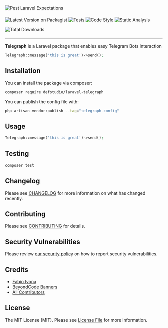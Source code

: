 ![Pest Laravel Expectations](https://banners.beyondco.de/Laravel%20Telegraph.png?theme=light&packageManager=composer+require&packageName=defstudio%2Flaravel-telegraph&pattern=architect&style=style_1&description=Telegram+bots+made+easy&md=1&showWatermark=1&fontSize=100px&images=phone-outgoing)

<a href="https://packagist.org/packages/defstudio/laravel-telegraph" target="_blank">
    <img style="display: inline-block; margin-top: 0.5em; margin-bottom: 0.5em" src="https://img.shields.io/packagist/v/defstudio/laravel-telegraph.svg?style=flat-square" alt="Latest Version on Packagist">
</a>

<a href="https://github.com/def-studio/laravel-telegraph/actions?query=workflow%3Arun-tests+branch%3Amain" target="_blank">
    <img style="display: inline-block; margin-top: 0.5em; margin-bottom: 0.5em" src="https://img.shields.io/github/workflow/status/def-studio/laravel-telegraph/run-tests?label=tests" alt="Tests">
</a>

<a href="https://github.com/def-studio/laravel-telegraph/actions?query=workflow%3Alint+branch%3Amain" target="_blank">
    <img style="display: inline-block; margin-top: 0.5em; margin-bottom: 0.5em" src="https://img.shields.io/github/workflow/status/def-studio/laravel-telegraph/lint?label=tests" alt="Code Style">
</a>

<a href="https://github.com/def-studio/laravel-telegraph/actions?query=workflow%3Aphpstan+branch%3Amain" target="_blank">
    <img style="display: inline-block; margin-top: 0.5em; margin-bottom: 0.5em" src="https://img.shields.io/github/workflow/status/def-studio/laravel-telegraph/phpstan?label=tests" alt="Static Analysis">
</a>

<a href="https://packagist.org/packages/defstudio/laravel-telegraph" target="_blank">
    <img style="display: inline-block; margin-top: 0.5em; margin-bottom: 0.5em" src="https://img.shields.io/packagist/dt/defstudio/laravel-telegraph.svg?style=flat-square" alt="Total Downloads">
</a>

---


**Telegraph** is a Laravel package that enables easy Telegram Bots interaction

```php
Telegraph::message('this is great')->send();
```

## Installation

You can install the package via composer:

```bash
composer require defstudio/laravel-telegraph
```

You can publish the config file with:
```bash
php artisan vendor:publish --tag="telegraph-config"
```

## Usage

```php
Telegraph::message('this is great')->send();
```

## Testing

```bash
composer test
```

## Changelog

Please see [CHANGELOG](CHANGELOG.md) for more information on what has changed recently.

## Contributing

Please see [CONTRIBUTING](.github/CONTRIBUTING.md) for details.

## Security Vulnerabilities

Please review [our security policy](../../security/policy) on how to report security vulnerabilities.

## Credits

- [Fabio Ivona](https://github.com/def:studio)
- [BeyondCode Banners](https://banners.beyondco.de/)
- [All Contributors](../../contributors)

## License

The MIT License (MIT). Please see [License File](LICENSE.md) for more information.
